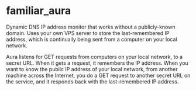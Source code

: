 # familiar_aura
Dynamic DNS IP address monitor that works without a publicly-known domain.  Uses your own VPS
server to store the last-remembered IP address, which is continually being sent from a computer
on your local network.

Aura listens for GET requests from computers on your local network, to a secret URL.
When it gets a request, it remembers the IP address.  When you want to know the public IP address
of your local network, from another machine across the Internet, you do a GET request to another
secret URL on the service, and it responds back with the last-remembered IP address.
